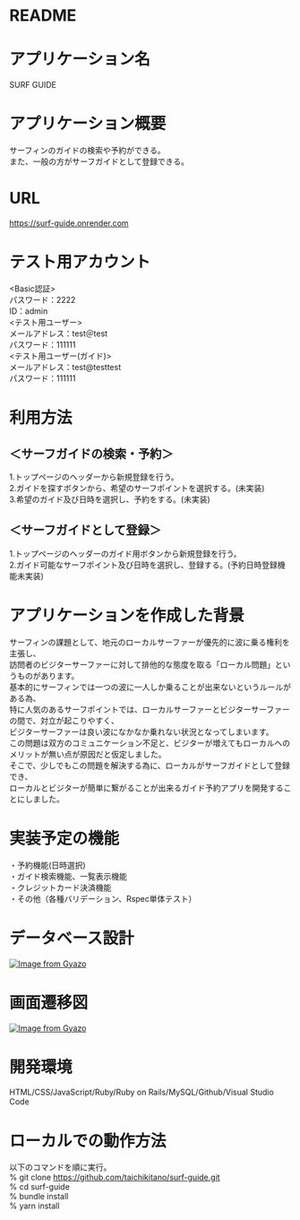 # README

# アプリケーション名
  SURF GUIDE

# アプリケーション概要
  サーフィンのガイドの検索や予約ができる。  
  また、一般の方がサーフガイドとして登録できる。
# URL
  https://surf-guide.onrender.com
# テスト用アカウント  
  <Basic認証>  
  パスワード：2222  
  ID：admin  
  <テスト用ユーザー>  
  メールアドレス：test＠test  
  パスワード：111111  
  <テスト用ユーザー(ガイド)>  
  メールアドレス：test@testtest  
  パスワード：111111

# 利用方法
## ＜サーフガイドの検索・予約＞
  1.トップページのヘッダーから新規登録を行う。  
  2.ガイドを探すボタンから、希望のサーフポイントを選択する。(未実装)  
  3.希望のガイド及び日時を選択し、予約をする。(未実装)
## ＜サーフガイドとして登録＞
  1.トップページのヘッダーのガイド用ボタンから新規登録を行う。  
  2.ガイド可能なサーフポイント及び日時を選択し、登録する。(予約日時登録機能未実装)

# アプリケーションを作成した背景
  サーフィンの課題として、地元のローカルサーファーが優先的に波に乗る権利を主張し、  
  訪問者のビジターサーファーに対して排他的な態度を取る「ローカル問題」というものがあります。  
  基本的にサーフィンでは一つの波に一人しか乗ることが出来ないというルールがある為、  
  特に人気のあるサーフポイントでは、ローカルサーファーとビジターサーファーの間で、対立が起こりやすく、  
  ビジターサーファーは良い波になかなか乗れない状況となってしまいます。  
  この問題は双方のコミュニケーション不足と、ビジターが増えてもローカルへのメリットが無い点が原因だと仮定しました。  
  そこで、少しでもこの問題を解決する為に、ローカルがサーフガイドとして登録でき、  
  ローカルとビジターが簡単に繋がることが出来るガイド予約アプリを開発することにしました。  

# 実装予定の機能
  ・予約機能(日時選択)  
  ・ガイド検索機能、一覧表示機能  
  ・クレジットカード決済機能  
  ・その他（各種バリデーション、Rspec単体テスト）

# データベース設計
  [![Image from Gyazo](https://i.gyazo.com/92eb81a7a5275b02c638f262c6d90607.png)](https://gyazo.com/92eb81a7a5275b02c638f262c6d90607)

# 画面遷移図
  [![Image from Gyazo](https://i.gyazo.com/0f1253e389093ada3354c1a63cde8812.png)](https://gyazo.com/0f1253e389093ada3354c1a63cde8812)

# 開発環境
  HTML/CSS/JavaScript/Ruby/Ruby on Rails/MySQL/Github/Visual Studio Code

# ローカルでの動作方法
  以下のコマンドを順に実行。  
  % git clone https://github.com/taichikitano/surf-guide.git  
  % cd surf-guide  
  % bundle install  
  % yarn install  
